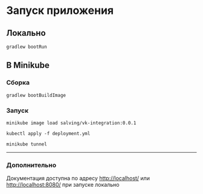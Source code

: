 # Запуск приложения
## Локально
`gradlew bootRun`

## В Minikube
### Сборка
`gradlew bootBuildImage`
### Запуск
`minikube image load salving/vk-integration:0.0.1`

`kubectl apply -f deployment.yml`

`minikube tunnel`

---

### Дополнительно
Документация доступна по адресу 
<http://localhost/>
или
<http://localhost:8080/> 
при запуске локально